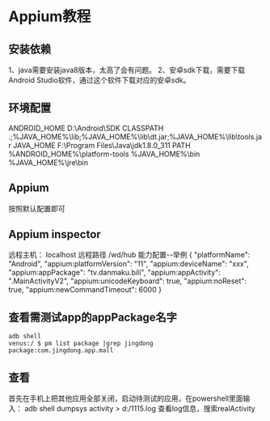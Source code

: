 # Appium教程
## 安装依赖
1、java需要安装java8版本，太高了会有问题。
2、安卓sdk下载，需要下载Android Studio软件，通过这个软件下载对应的安卓sdk。
## 环境配置
ANDROID_HOME
D:\Android\SDK
CLASSPATH
.;%JAVA_HOME%\lib;%JAVA_HOME%\lib\dt.jar;%JAVA_HOME%\lib\tools.jar
JAVA_HOME
F:\Program Files\Java\jdk1.8.0_311
PATH
%ANDROID_HOME%\platform-tools
%JAVA_HOME%\bin
%JAVA_HOME%\jre\bin

## Appium
按照默认配置即可
## Appium inspector
远程主机：
localhost
远程路径
/wd/hub
能力配置--举例
{
  "platformName": "Android",
  "appium:platformVersion": "11",
  "appium:deviceName": "xxx",
  "appium:appPackage": "tv.danmaku.bili",
  "appium:appActivity": ".MainActivityV2",
  "appium:unicodeKeyboard": true,
  "appium:noReset": true,
  "appium:newCommandTimeout": 6000
}

## 查看需测试app的appPackage名字
```linux
adb shell
venus:/ $ pm list package |grep jingdong
package:com.jingdong.app.mall
```
## 查看
首先在手机上把其他应用全部关闭，启动待测试的应用，在powershell里面输入：
adb shell dumpsys activity > d:/1115.log
查看log信息，搜索realActivity
